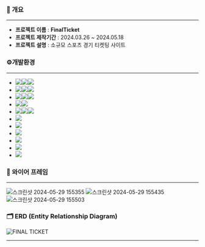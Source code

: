 ### 📄 개요
**********************
* **프로젝트 이름** : **FinalTicket**
* **프로젝트 제작기간** : 2024.03.26 ~ 2024.05.18
* **프로젝트 설명** : 
소규모 스포츠 경기 티켓팅 사이트<br>
### ⚙개발환경
*********************

- <img src="https://img.shields.io/badge/Framework-%23121011?style=for-the-badge"><img src="https://img.shields.io/badge/springboot-6DB33F?style=for-the-badge&logo=springboot&logoColor=white"><img src="https://img.shields.io/badge/3.2.2-515151?style=for-the-badge">
- <img src="https://img.shields.io/badge/Build-%23121011?style=for-the-badge"><img src="https://img.shields.io/badge/Gradle-02303A?style=for-the-badge&logo=Gradle&logoColor=white"><img src="https://img.shields.io/badge/8.7-515151?style=for-the-badge">
- <img src="https://img.shields.io/badge/Language-%23121011?style=for-the-badge"><img src="https://img.shields.io/badge/java-%23ED8B00?style=for-the-badge&logo=openjdk&logoColor=white"><img src="https://img.shields.io/badge/17-515151?style=for-the-badge">
- <img src="https://img.shields.io/badge/Project Encoding-%23121011?style=for-the-badge"><img src="https://img.shields.io/badge/UTF 8-EA2328?style=for-the-badge">
- <img src="https://img.shields.io/badge/DataBase-%23121011?style=for-the-badge"><img src="https://img.shields.io/badge/mysql-4479A1?style=for-the-badge&logo=mysql&logoColor=white"><img src="https://img.shields.io/badge/8.3-515151?style=for-the-badge">
- <img src="https://img.shields.io/badge/Thymeleaf-%23005C0F.svg?style=for-the-badge&logo=Thymeleaf&logoColor=white"/>
- <img src="https://img.shields.io/badge/HTML5-E34F26?style=flat-square&logo=html5&logoColor=white"/>
- <img src="https://img.shields.io/badge/JavaScript-F7DF1E?style=flat-square&logo=javascript&logoColor=black"/>
- <img src="https://img.shields.io/badge/jQuery-0769AD?style=flat-square&logo=jQuery&logoColor=white"/>
- <img src="https://img.shields.io/badge/CSS3-1572B6?style=flat-square&logo=css3&logoColor=white"/>
- <img src="https://img.shields.io/badge/redis-%23DD0031.svg?style=for-the-badge&logo=redis&logoColor=white"/>


### 📐 와이어 프레임
**************
![스크린샷 2024-05-29 155355](https://github.com/pds148/finalticket/assets/153185223/33383626-3eb9-4db2-a7e9-31058d01e736)
![스크린샷 2024-05-29 155435](https://github.com/pds148/finalticket/assets/153185223/0c4a52f6-34d0-45d4-9098-927b0b03a5c9)
![스크린샷 2024-05-29 155503](https://github.com/pds148/finalticket/assets/153185223/759bbdf5-d379-48d7-9788-48c9006b41bc)


### 🗂️ ERD (Entity Relationship Diagram)
![FINAL TICKET](https://github.com/pds148/finalticket/assets/153185223/27b8b469-62f7-4306-8bf0-9a1507238fef)
**************



